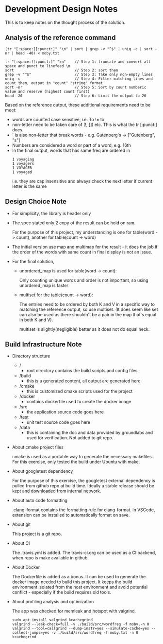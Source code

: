 # Development Design Notes

This is to keep notes on the thought process of the solution.

Analysis of the reference command
---------------------------------

```
(tr "[:space:][:punct:]" "\n" | sort | grep -v "^$" | uniq -c | sort -nr | head -40) < moby.txt

tr "[:space:][:punct:]" "\n"    // Step 1: truncate and convert all space and punct to linefeed \n
sort                            // Step 2: sort them
grep -v "^$"                    // Step 3: Take only non-empty lines
uniq -c                         // Step 4: Filter matching lines and count them, output in "count" "string" format
sort -nr                        // Step 5: Sort by count numberic value and reserve (highest count first)
head -20                        // Step 6: Limit the output to 20
```

Based on the reference output, these additional requirements need to be meet:
- words are counted case sensitive, i.e. To != to
- non-letter need to be taken care of (!,.[]) etc. This is what the tr [:punct:] does.
- ' is also non-letter that break words - e.g. Gutenberg's -> ["Gutenberg", "s"]
- Numbers are considered a word or part of a word, e.g. 16th
- In the final output, words that has same freq are ordered in
   ```
   1 voyaging
   1 voyagers
   1 VOYAGER
   1 voyaged
   ```
   i.e. they are cap insensitive and always check the next letter if current letter is the same

Design Choice Note
------------------
- For simplicity, the library is header only

- The spec stated only 2 copy of the result can be hold on ram.

  For the purpose of this project, my understanding is one for table(word -> count), another for table(count -> word)

- The initial version use map and multimap for the result - it does the job if the order of the words with same count in final display is not an issue.
- For the final solution,
  - unordered_map is used for table(word -> count):

    Only counting unique words and order is not important, so using unordered_map is faster
  - multiset for the table(count -> word):

    The entries need to be ordered by both K and V in a specific way to matching the reference output, so use multiset. (It does seem like set can also be used as there shouldn't be a pair in the map that's equal in both K and V).

    multiset is slightly(negligible) better as it does not do equal heck.

Build Infrastructure Note
-------------------------
- Directory structure

  * / 
    - root directory contains the build scripts and config files
  * /build
    - this is a generated content, all output are generated here
  * /cmake
    - this is customized cmake scripts used for the project
  * /docker
    - contains dockerfile used to create the docker image
  * /src
    - the application source code goes here
  * /test
    - unit test source code goes here
  * /data
    - this is containing the doc and data provided by groundlabs and used for
      verification. Not added to git repo.

- About cmake project files

  cmake is used as a portable way to generate the necessary makefiles.
  For this exercise, only tested the build under Ubuntu with make.

- About googletest dependency

  For the purpose of this exercise, the googletest external dependency is pulled from github repo at build time.
  Ideally a stable release should be kept and downloaded from internal network.   

- About auto code formatting

  .clang-format contains the formatting rule for clang-format.
  In VSCode, extension can be installed to automatically format on save.

- About git

  This project is a git repo.

- About CI

  The .travis.yml is added. The travis-ci.org can be used as a CI backend, when repo is make available in github.

- About Docker

  The Dockerfile is added as a bonus. It can be used to generate the docker image needed to build this project.
  It keeps the build environment isolated from the host environment and avoid potential conflict - especially
  if the build requires old tools.

- About profiling analysis and optimization
  
  The app was checked for memleak and hotspot with valgrind.
  ```
  sudo apt install valgrind kcachegrind
  valgrind --leak-check=full -v ./build/src/wordfreq -f moby.-n 0
  valgrind --tool=callgrind --dump-instr=yes --simulate-cache=yes --collect-jumps=yes -v ./build/src/wordfreq -f moby.txt -n 0
  kcachegrind
  ```